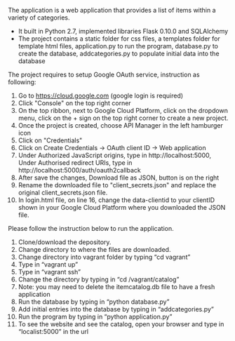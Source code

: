 The application is a web application that provides a list of items within a
variety of categories.
- It built in Python 2.7, implemented libraries Flask 0.10.0 and SQLAlchemy
- The project contains a static folder for css files, a templates folder for
template html files, application.py to run the program, database.py to create
the database, addcategories.py to populate initial data into the database

The project requires to setup Google OAuth service, instruction as following:
1. Go to https://cloud.google.com (google login is required)
2. Click "Console" on the top right corner
3. On the top ribbon, next to Google Cloud Platform, click on the dropdown menu,
click on the + sign on the top right corner to create a new project.
4. Once the project is created, choose API Manager in the left hamburger icon
5. Click on "Credentials"
6. Click on Create Credentials -> OAuth client ID -> Web application
7. Under Authorized JavaScript origins, type in http://localhost:5000,
Under Authorised redirect URIs, type in http://localhost:5000/auth/oauth2callback
8. After save the changes, Download file as JSON, button is on the right
9. Rename the downloaded file to "client_secrets.json" and replace
the original client_secrets.json file.
10. In login.html file, on line 16, change the data-clientid to your clientID
shown in your Google Cloud Platform where you downloaded the JSON file.

Please follow the instruction below to run the application.
1. Clone/download the depository.
2. Change directory to where the files are downloaded.
3. Change directory into vagrant folder by typing “cd vagrant”
4. Type in “vagrant up”
5. Type in “vagrant ssh”
6. Change the directory by typing in “cd /vagrant/catalog”
7. Note: you may need to delete the itemcatalog.db file to have a fresh application
8. Run the database by typing in “python database.py”
9. Add initial entries into the database by typing in “addcategories.py”
10. Run the program by typing in “python application.py”
11. To see the website and see the catalog, open your browser and type in “localist:5000” in the url
